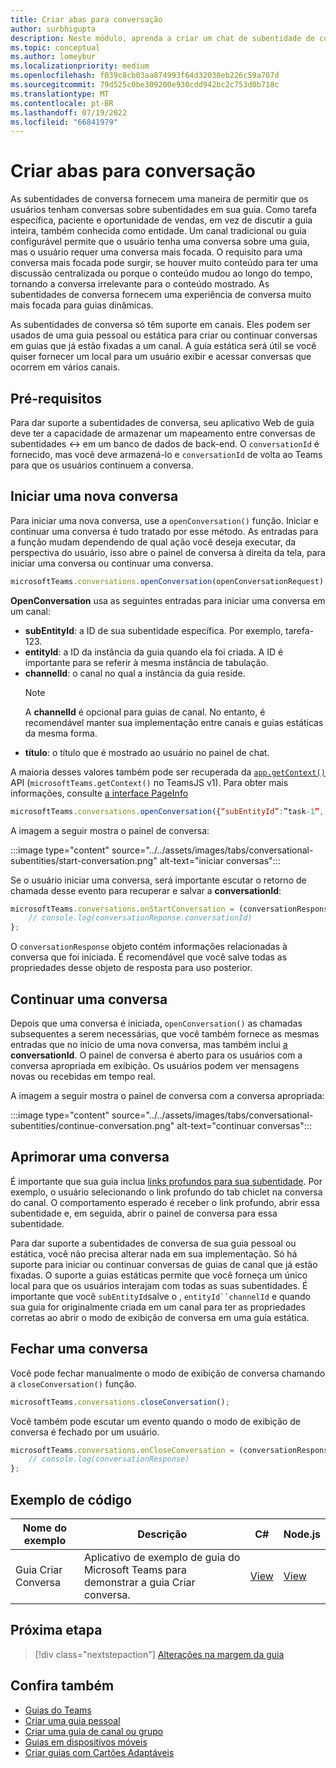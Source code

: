 ```yaml
---
title: Criar abas para conversação
author: surbhigupta
description: Neste módulo, aprenda a criar um chat de subentidade de conversa para suas guias de canal, para gerenciar conversas usando exemplos de código
ms.topic: conceptual
ms.author: lomeybur
ms.localizationpriority: medium
ms.openlocfilehash: f039c8cb03aa874993f64d32030eb226c59a707d
ms.sourcegitcommit: 79d525c0be309200e930cdd942bc2c753d0b718c
ms.translationtype: MT
ms.contentlocale: pt-BR
ms.lasthandoff: 07/19/2022
ms.locfileid: "66841979"
---
```

# <a name="create-conversational-tabs"></a>Criar abas para conversação

As subentidades de conversa fornecem uma maneira de permitir que os usuários tenham conversas sobre subentidades em sua guia. Como tarefa específica, paciente e oportunidade de vendas, em vez de discutir a guia inteira, também conhecida como entidade. Um canal tradicional ou guia configurável permite que o usuário tenha uma conversa sobre uma guia, mas o usuário requer uma conversa mais focada. O requisito para uma conversa mais focada pode surgir, se houver muito conteúdo para ter uma discussão centralizada ou porque o conteúdo mudou ao longo do tempo, tornando a conversa irrelevante para o conteúdo mostrado. As subentidades de conversa fornecem uma experiência de conversa muito mais focada para guias dinâmicas.

As subentidades de conversa só têm suporte em canais. Eles podem ser usados de uma guia pessoal ou estática para criar ou continuar conversas em guias que já estão fixadas a um canal. A guia estática será útil se você quiser fornecer um local para um usuário exibir e acessar conversas que ocorrem em vários canais.

## <a name="prerequisites"></a>Pré-requisitos

Para dar suporte a subentidades de conversa, seu aplicativo Web de guia deve ter a capacidade de armazenar um mapeamento entre conversas de subentidades ↔ em um banco de dados de back-end. O `conversationId` é fornecido, mas você deve armazená-lo e `conversationId` de volta ao Teams para que os usuários continuem a conversa.

## <a name="start-a-new-conversation"></a>Iniciar uma nova conversa

Para iniciar uma nova conversa, use a `openConversation()` função. Iniciar e continuar uma conversa é tudo tratado por esse método. As entradas para a função mudam dependendo de qual ação você deseja executar, da perspectiva do usuário, isso abre o painel de conversa à direita da tela, para iniciar uma conversa ou continuar uma conversa.

``` javascript
microsoftTeams.conversations.openConversation(openConversationRequest);
```

**OpenConversation** usa as seguintes entradas para iniciar uma conversa em um canal:

* **subEntityId**: a ID de sua subentidade específica. Por exemplo, tarefa-123.
* **entityId**: a ID da instância da guia quando ela foi criada. A ID é importante para se referir à mesma instância de tabulação.
* **channelId**: o canal no qual a instância da guia reside.
   > [!NOTE]
   > A **channelId** é opcional para guias de canal. No entanto, é recomendável manter sua implementação entre canais e guias estáticas da mesma forma.
* **título**: o título que é mostrado ao usuário no painel de chat.

A maioria desses valores também pode ser recuperada da [`app.getContext()`](/javascript/api/@microsoft/teams-js/app?view=msteams-client-js-latest#@microsoft-teams-js-app-getcontext&preserve-view=true) API (`microsoftTeams.getContext()` no TeamsJS v1). Para obter mais informações, consulte [a interface PageInfo](/javascript/api/@microsoft/teams-js/app?view=msteams-client-js-latest#@microsoft-teams-js-app-pageinfo&preserve-view=true)

```javascript
microsoftTeams.conversations.openConversation({“subEntityId”:”task-1”, “entityId”: “tabInstanceId-1”, “channelId”: ”19:baa6e71f65b948d189bf5c892baa8e5a@thread.skype”, “title”: "Task Title”});
```

A imagem a seguir mostra o painel de conversa:

:::image type="content" source="../../assets/images/tabs/conversational-subentities/start-conversation.png" alt-text="iniciar conversas":::

Se o usuário iniciar uma conversa, será importante escutar o retorno de chamada desse evento para recuperar e salvar a **conversationId**:

```javascript
microsoftTeams.conversations.onStartConversation = (conversationResponse) => {
    // console.log(conversationReponse.conversationId)
};
```

O `conversationResponse` objeto contém informações relacionadas à conversa que foi iniciada. É recomendável que você salve todas as propriedades desse objeto de resposta para uso posterior.

## <a name="continue-a-conversation"></a>Continuar uma conversa

Depois que uma conversa é iniciada, `openConversation()` as chamadas subsequentes a serem necessárias, que você também fornece as mesmas entradas que no início de uma nova conversa, mas também inclui [a](#start-a-new-conversation) **conversationId**. O painel de conversa é aberto para os usuários com a conversa apropriada em exibição. Os usuários podem ver mensagens novas ou recebidas em tempo real.

A imagem a seguir mostra o painel de conversa com a conversa apropriada:

:::image type="content" source="../../assets/images/tabs/conversational-subentities/continue-conversation.png" alt-text="continuar conversas":::

## <a name="enhance-a-conversation"></a>Aprimorar uma conversa

É importante que sua guia inclua [links profundos para sua subentidade](~/concepts/build-and-test/deep-links.md). Por exemplo, o usuário selecionando o link profundo do tab chiclet na conversa do canal. O comportamento esperado é receber o link profundo, abrir essa subentidade e, em seguida, abrir o painel de conversa para essa subentidade.

Para dar suporte a subentidades de conversa de sua guia pessoal ou estática, você não precisa alterar nada em sua implementação. Só há suporte para iniciar ou continuar conversas de guias de canal que já estão fixadas. O suporte a guias estáticas permite que você forneça um único local para que os usuários interajam com todas as suas subentidades. É importante que você `subEntityId`salve o , `entityId``channelId` e quando sua guia for originalmente criada em um canal para ter as propriedades corretas ao abrir o modo de exibição de conversa em uma guia estática.

## <a name="close-a-conversation"></a>Fechar uma conversa

Você pode fechar manualmente o modo de exibição de conversa chamando a `closeConversation()` função.

```javascript
microsoftTeams.conversations.closeConversation();
```

Você também pode escutar um evento quando o modo de exibição de conversa é fechado por um usuário.

```javascript
microsoftTeams.conversations.onCloseConversation = (conversationResponse) => {
    // console.log(conversationResponse)
};
```

## <a name="code-sample"></a>Exemplo de código

| Nome do exemplo | Descrição | C# |Node.js|
|-------------|-------------|------|----|
|Guia Criar Conversa| Aplicativo de exemplo de guia do Microsoft Teams para demonstrar a guia Criar conversa. | [View](https://github.com/OfficeDev/Microsoft-Teams-Samples/tree/main/samples/tab-conversations/csharp) |  [View](https://github.com/OfficeDev/Microsoft-Teams-Samples/tree/main/samples/tab-conversations/nodejs) |

## <a name="next-step"></a>Próxima etapa

> [!div class="nextstepaction"]
> [Alterações na margem da guia](~/resources/removing-tab-margins.md)

## <a name="see-also"></a>Confira também

* [Guias do Teams](~/tabs/what-are-tabs.md)
* [Criar uma guia pessoal](~/tabs/how-to/create-personal-tab.md)
* [Criar uma guia de canal ou grupo](~/tabs/how-to/create-channel-group-tab.md)
* [Guias em dispositivos móveis](~/tabs/design/tabs-mobile.md)
* [Criar guias com Cartões Adaptáveis](~/tabs/how-to/build-adaptive-card-tabs.md)

